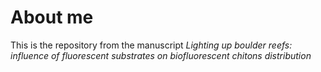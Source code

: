# About me

This is the repository from the manuscript *Lighting up boulder reefs: influence of fluorescent substrates on biofluorescent chitons distribution*
